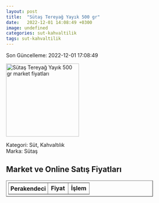 ```yaml
---
layout: post
title:  "Sütaş Tereyağ Yayık 500 gr"
date:   2022-12-01 14:08:49 +0300
image: undefined
categories: sut-kahvaltilik
tags: sut-kahvaltilik
---
```


Son Güncelleme: 2022-12-01 17:08:49

<img src="undefined" width="200" alt="Sütaş Tereyağ Yayık 500 gr market fiyatları" />

Kategori: Süt, Kahvaltılık
<br />
Marka: Sütaş

<h2>Market ve Online Satış Fiyatları</h2>

<table border="1" style="padding: 5px;width:80%;">
  <tr>
    <td style="padding: 5px;"><strong>Perakendeci</strong></td>
    <td><strong>Fiyat</strong></td>
    <td><strong>İşlem</strong></td>
  </tr>
  
</table>
